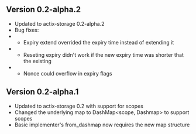 ## Version 0.2-alpha.2
- Updated to actix-storage 0.2-alpha.2
- Bug fixes:
- - Expiry extend overrided the expiry time instead of extending it
- - Reseting expiry didn't work if the new expiry time was shorter that the existing
- - Nonce could overflow in expiry flags

## Version 0.2-alpha.1
- Updated to actix-storage 0.2 with support for scopes
- Changed the underlying map to DashMap<scope, Dashmap> to support scopes
- Basic implementer's from_dashmap now requires the new map structure
